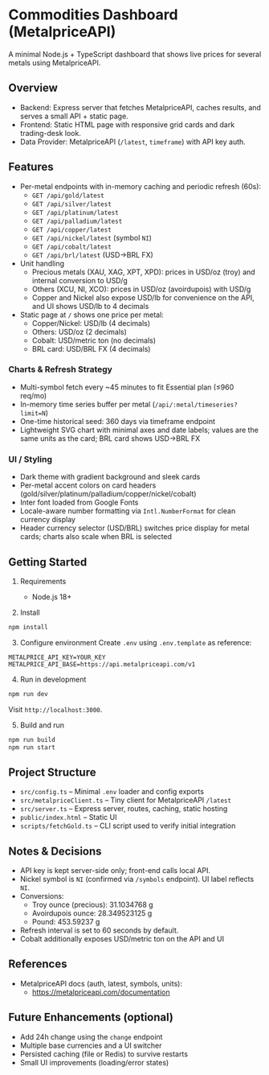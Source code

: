 # Commodities Dashboard (MetalpriceAPI)

A minimal Node.js + TypeScript dashboard that shows live prices for several metals using MetalpriceAPI.

## Overview

- Backend: Express server that fetches MetalpriceAPI, caches results, and serves a small API + static page.
- Frontend: Static HTML page with responsive grid cards and dark trading-desk look.
- Data Provider: MetalpriceAPI (`/latest`, `timeframe`) with API key auth.

## Features

- Per-metal endpoints with in-memory caching and periodic refresh (60s):
  - `GET /api/gold/latest`
  - `GET /api/silver/latest`
  - `GET /api/platinum/latest`
  - `GET /api/palladium/latest`
  - `GET /api/copper/latest`
  - `GET /api/nickel/latest` (symbol `NI`)
  - `GET /api/cobalt/latest`
  - `GET /api/brl/latest` (USD→BRL FX)
- Unit handling
  - Precious metals (XAU, XAG, XPT, XPD): prices in USD/oz (troy) and internal conversion to USD/g
  - Others (XCU, NI, XCO): prices in USD/oz (avoirdupois) with USD/g
  - Copper and Nickel also expose USD/lb for convenience on the API, and UI shows USD/lb to 4 decimals
- Static page at `/` shows one price per metal:
  - Copper/Nickel: USD/lb (4 decimals)
  - Others: USD/oz (2 decimals)
  - Cobalt: USD/metric ton (no decimals)
  - BRL card: USD/BRL FX (4 decimals)

### Charts & Refresh Strategy

- Multi-symbol fetch every ~45 minutes to fit Essential plan (≤960 req/mo)
- In-memory time series buffer per metal (`/api/:metal/timeseries?limit=N`)
- One-time historical seed: 360 days via timeframe endpoint
- Lightweight SVG chart with minimal axes and date labels; values are the same units as the card; BRL card shows USD→BRL FX

### UI / Styling

- Dark theme with gradient background and sleek cards
- Per-metal accent colors on card headers (gold/silver/platinum/palladium/copper/nickel/cobalt)
- Inter font loaded from Google Fonts
- Locale-aware number formatting via `Intl.NumberFormat` for clean currency display
- Header currency selector (USD/BRL) switches price display for metal cards; charts also scale when BRL is selected

## Getting Started

1. Requirements
   - Node.js 18+

2. Install
```bash
npm install
```

3. Configure environment
Create `.env` using `.env.template` as reference:
```
METALPRICE_API_KEY=YOUR_KEY
METALPRICE_API_BASE=https://api.metalpriceapi.com/v1
```

4. Run in development
```bash
npm run dev
```
Visit `http://localhost:3000`.

5. Build and run
```bash
npm run build
npm run start
```

## Project Structure

- `src/config.ts` – Minimal `.env` loader and config exports
- `src/metalpriceClient.ts` – Tiny client for MetalpriceAPI `/latest`
- `src/server.ts` – Express server, routes, caching, static hosting
- `public/index.html` – Static UI
- `scripts/fetchGold.ts` – CLI script used to verify initial integration

## Notes & Decisions

- API key is kept server-side only; front-end calls local API.
- Nickel symbol is `NI` (confirmed via `/symbols` endpoint). UI label reflects `NI`.
- Conversions:
  - Troy ounce (precious): 31.1034768 g
  - Avoirdupois ounce: 28.349523125 g
  - Pound: 453.59237 g
- Refresh interval is set to 60 seconds by default.
- Cobalt additionally exposes USD/metric ton on the API and UI

## References

- MetalpriceAPI docs (auth, latest, symbols, units):
  - https://metalpriceapi.com/documentation

## Future Enhancements (optional)

- Add 24h change using the `change` endpoint
- Multiple base currencies and a UI switcher
- Persisted caching (file or Redis) to survive restarts
- Small UI improvements (loading/error states)


